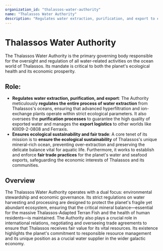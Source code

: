 ```yaml
---
organization_id: "thalassos-water-authority"
name: "Thalassos Water Authority"
description: "Regulates water extraction, purification, and export to ensure ecological sustainability and fair trade."
---
```


# Thalassos Water Authority

The Thalassos Water Authority is the primary governing body responsible for the oversight and regulation of all water-related activities on the ocean world of Thalassos. Its mandate is critical to both the planet's ecological health and its economic prosperity.

## Role:

- **Regulates water extraction, purification, and export**: The Authority meticulously **regulates the entire process of water extraction** from Thalassos's oceans, ensuring that advanced hyperfiltration and ion-exchange plants operate within strict ecological parameters. It also oversees the **purification processes** to guarantee the high quality of exported water and manages the **export logistics** to other worlds like KIII09-2-0808 and Ferraxis.
- **Ensures ecological sustainability and fair trade**: A core tenet of its mission is to **ensure the ecological sustainability** of Thalassos's unique mineral-rich ocean, preventing over-extraction and preserving the delicate balance vital for aquatic life. Furthermore, it works to establish and enforce **fair trade practices** for the planet's water and seafood exports, safeguarding the economic interests of Thalassos and its communities.

## Overview

The Thalassos Water Authority operates with a dual focus: environmental stewardship and economic governance. Its strict regulations on water harvesting and processing are designed to protect the planet's fragile yet abundant ecosystem, ensuring that the critical mineral balance—essential for the massive Thalassos-Adapted Terran Fish and the health of human residents—is maintained. The Authority also plays a crucial role in international relations, negotiating and overseeing trade agreements to ensure that Thalassos receives fair value for its vital resources. Its existence highlights the planet's commitment to responsible resource management and its unique position as a crucial water supplier in the wider galactic economy. 